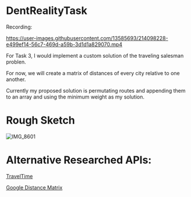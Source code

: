 # DentRealityTask

Recording:

https://user-images.githubusercontent.com/13585693/214098228-e499ef14-56c7-469d-a59b-3d1d1a829070.mp4



For Task 3, I would implement a custom solution of the traveling salesman problen.

For now, we will create a matrix of distances of every city relative to one another.

Currently my proposed solution is permutating routes and appending them to an array and using the minimum weight as my solution.

# Rough Sketch
![IMG_8601](https://user-images.githubusercontent.com/13585693/214104627-9e31245b-8f2b-47d9-88fd-4670ff345629.png)


# Alternative Researched APIs: 
[TravelTime](https://traveltime.com/blog/distance-matrix-tutorial-calculate-times-to-multiple-locations)

[Google Distance Matrix](https://developers.google.com/maps/documentation/distance-matrix/overview)

